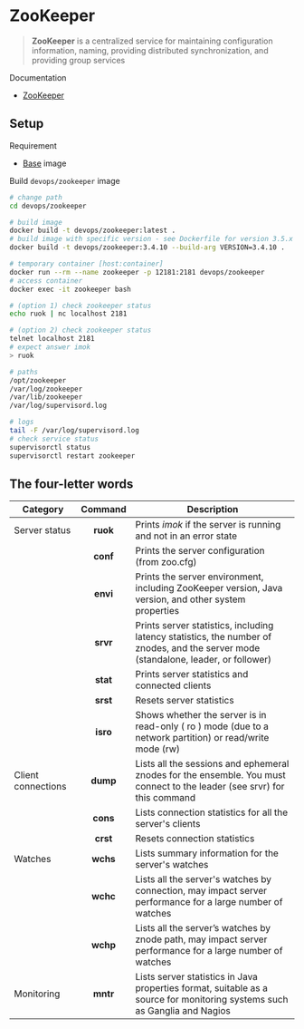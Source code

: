 # ZooKeeper

> **ZooKeeper** is a centralized service for maintaining configuration information, naming, providing distributed synchronization, and providing group services

Documentation

* [ZooKeeper](https://zookeeper.apache.org)

## Setup

Requirement

* [Base](docker/#base-image) image

Build `devops/zookeeper` image
```bash
# change path
cd devops/zookeeper

# build image
docker build -t devops/zookeeper:latest .
# build image with specific version - see Dockerfile for version 3.5.x
docker build -t devops/zookeeper:3.4.10 --build-arg VERSION=3.4.10 .

# temporary container [host:container]
docker run --rm --name zookeeper -p 12181:2181 devops/zookeeper
# access container
docker exec -it zookeeper bash

# (option 1) check zookeeper status
echo ruok | nc localhost 2181

# (option 2) check zookeeper status
telnet localhost 2181
# expect answer imok
> ruok

# paths
/opt/zookeeper
/var/log/zookeeper
/var/lib/zookeeper
/var/log/supervisord.log

# logs
tail -F /var/log/supervisord.log
# check service status
supervisorctl status
supervisorctl restart zookeeper
```

## The four-letter words

| Category | Command | Description |
| -------- |:-------:| ----------- |
| Server status | **ruok** | Prints *imok* if the server is running and not in an error state |
| | **conf** | Prints the server configuration (from zoo.cfg) |
| | **envi** | Prints the server environment, including ZooKeeper version, Java version, and other system properties |
| | **srvr** | Prints server statistics, including latency statistics, the number of znodes, and the server mode (standalone, leader, or follower) |
| | **stat** | Prints server statistics and connected clients |
| | **srst** | Resets server statistics |
| | **isro** | Shows whether the server is in read-only ( ro ) mode (due to a network partition) or read/write mode (rw) |
| Client connections | **dump** | Lists all the sessions and ephemeral znodes for the ensemble. You must connect to the leader (see srvr) for this command |
| | **cons** | Lists connection statistics for all the server's clients |
| | **crst** | Resets connection statistics |
| Watches | **wchs** | Lists summary information for the server's watches |
| | **wchc** | Lists all the server's watches by connection, may impact server performance for a large number of watches |
| | **wchp** | Lists all the server’s watches by znode path, may impact server performance for a large number of watches |
| Monitoring | **mntr** | Lists server statistics in Java properties format, suitable as a source for monitoring systems such as Ganglia and Nagios |

<br>
